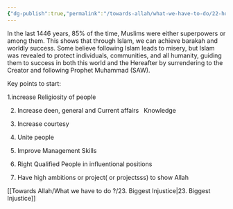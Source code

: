 ```yaml
---
{"dg-publish":true,"permalink":"/towards-allah/what-we-have-to-do/22-how-to-revive-ummah/","dgPassFrontmatter":true,"noteIcon":"","created":"2025-05-09T22:26:33.866+05:00","updated":"2025-05-09T23:34:41.609+05:00"}
---
```


In the last 1446 years, 85% of the time, Muslims were either superpowers or among them. This shows that through Islam, we can achieve barakah and worldly success. Some believe following Islam leads to misery, but Islam was revealed to protect individuals, communities, and all humanity, guiding them to success in both this world and the Hereafter by surrendering to the Creator and following Prophet Muhammad (SAW).

  

Key points to start:

1.increase Religiosity of people 

2. Increase deen, general and Current affairs   Knowledge

3. Increase courtesy 

4. Unite people 

5. Improve Management Skills

6. Right Qualified People in influentional positions 

7. Have high ambitions or project( or projectsss) to show Allah


[[Towards Allah/What we have to do ?/23. Biggest Injustice\|23. Biggest Injustice]]
